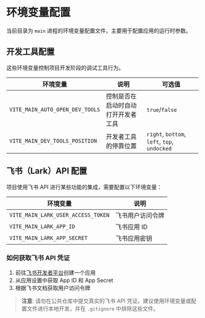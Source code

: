 # 环境变量配置

当前目录为 `main` 进程的环境变量配置文件，主要用于配置应用的运行时参数。

## 开发工具配置

这些环境变量控制项目开发阶段的调试工具行为。

| 环境变量 | 说明 | 可选值 |
|---------|------|-------|
| `VITE_MAIN_AUTO_OPEN_DEV_TOOLS` | 控制是否在启动时自动打开开发者工具 | `true`/`false` |
| `VITE_MAIN_DEV_TOOLS_POSITION` | 开发者工具的停靠位置 | `right`, `bottom`, `left`, `top`, `undocked` |

## 飞书（Lark）API 配置

项目使用飞书 API 进行某些功能的集成，需要配置以下环境变量：

| 环境变量 | 说明       |
|---------|----------|
| `VITE_MAIN_LARK_USER_ACCESS_TOKEN` | 飞书用户访问令牌 |
| `VITE_MAIN_LARK_APP_ID` | 飞书应用 ID  |
| `VITE_MAIN_LARK_APP_SECRET` | 飞书应用密钥   |

### 如何获取飞书 API 凭证

1. 前往[飞书开发者平台](https://open.feishu.cn/)创建一个应用
2. 从应用设置中获取 App ID 和 App Secret
3. 根据飞书文档获取用户访问令牌

> **注意**: 请勿在公共仓库中提交真实的飞书 API 凭证。建议使用环境变量或配置文件进行本地开发，并在 `.gitignore` 中排除这些文件。
